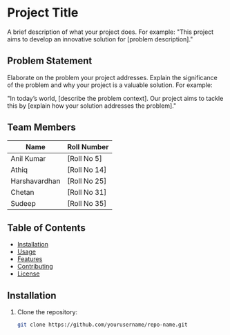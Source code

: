 # Project Title

A brief description of what your project does. For example: "This project aims to develop an innovative solution for [problem description]."

## Problem Statement

Elaborate on the problem your project addresses. Explain the significance of the problem and why your project is a valuable solution. For example:

"In today’s world, [describe the problem context]. Our project aims to tackle this by [explain how your solution addresses the problem]."

## Team Members

| Name              | Roll Number  |
|-------------------|--------------|
| Anil Kumar        | [Roll No 5]  |
| Athiq             | [Roll No 14]  |
| Harshavardhan     | [Roll No 25]  |
| Chetan            | [Roll No 31]  |
| Sudeep            | [Roll No 35]  |

## Table of Contents

- [Installation](#installation)
- [Usage](#usage)
- [Features](#features)
- [Contributing](#contributing)
- [License](#license)

## Installation

1. Clone the repository:
   ```bash
   git clone https://github.com/yourusername/repo-name.git
